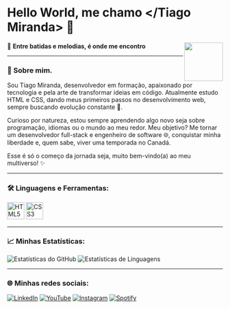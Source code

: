 # Hello World, me chamo </Tiago Miranda> 👋

<img align="right" src="https://i.pinimg.com/736x/57/6d/2b/576d2b7bb3f01c28b319426c4fc91d3d.jpg" width="90px"> 

🎵 **Entre batidas e melodias, é onde me encontro**   

---

### 🎯 Sobre mim.
Sou Tiago Miranda, desenvolvedor em formação, apaixonado por tecnologia e pela arte de transformar ideias em código. Atualmente estudo HTML e CSS, dando meus primeiros passos no desenvolvimento web, sempre buscando evolução constante 🚀.

Curioso por natureza, estou sempre aprendendo algo novo seja sobre programação, idiomas ou o mundo ao meu redor. Meu objetivo? Me tornar um desenvolvedor full-stack e engenheiro de software 🌐, conquistar minha liberdade e, quem sabe, viver uma temporada no Canadá.

Esse é só o começo da jornada seja, muito bem-vindo(a) ao meu multiverso! ✨

---

### 🛠 Linguagens e Ferramentas:

<p align="left">
  <img src="https://cdn.jsdelivr.net/gh/devicons/devicon/icons/html5/html5-original.svg" alt="HTML5" width="40" height="40"/>
  <img src="https://cdn.jsdelivr.net/gh/devicons/devicon/icons/css3/css3-original.svg" alt="CSS3" width="40" height="40"/>
</p>


  

---

### 📈 Minhas Estatísticas:
![Estatísticas do GitHub](https://github-readme-stats.vercel.app/api?username=TIAG0MIRANDA&show_icons=true&theme=blue)
![Estatísticas de Linguagens](https://github-readme-stats.vercel.app/api/top-langs/?username=TIAG0MIRANDA&layout=compact&langs_count=7&theme=blue)

---

 ### 🌐 Minhas redes sociais:
[![LinkedIn](https://img.shields.io/badge/LinkedIn-0A66C2?style=for-the-badge&logo=linkedin&logoColor=white)](https://www.linkedin.com/in/miranda-tiago/)
[![YouTube](https://img.shields.io/badge/YouTube-FF0000?style=for-the-badge&logo=youtube&logoColor=white)](https://www.youtube.com/@TiagosMultiverse)
[![Instagram](https://img.shields.io/badge/Instagram-833AB4?style=for-the-badge&logo=instagram&logoColor=white)](https://www.instagram.com/otiaguinhom/)
[![Spotify](https://img.shields.io/badge/Spotify-1DB954?style=for-the-badge&logo=spotify&logoColor=white)](https://open.spotify.com/playlist/5KaTrc5tXhwI75gNz5EZr6?si=zWIHUjxjSo2pNEc7opNh-w)









